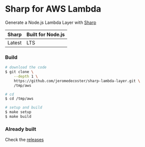 # Sharp for AWS Lambda

Generate a Node.js Lambda Layer with [Sharp](https://github.com/lovell/sharp)

| Sharp | Built for Node.js |
| :-- | :-- |
| Latest | LTS |

### Build

```bash
# download the code
$ git clone \
    --depth 1 \
    https://github.com/jeromedecoster/sharp-lambda-layer.git \
    /tmp/aws

# cd
$ cd /tmp/aws

# setup and build
$ make setup
$ make build
```

### Already built

Check the [releases](https://github.com/jeromedecoster/sharp-lambda-layer/releases)